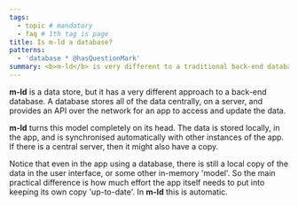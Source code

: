 ```yaml
---
tags:
  - topic # mandatory
  - faq # 1th tag is page
title: Is m-ld a database?
patterns:
  - 'database * @hasQuestionMark'
summary: <b>m-ld</b> is very different to a traditional back-end database.
---
```

**m-ld** is a data store, but it has a very different approach to a back-end
database. A database stores all of the data centrally, on a server, and provides
an API over the network for an app to access and update the data.

**m-ld** turns this model completely on its head. The data is stored locally, in
the app, and is synchronised automatically with other instances of the app. If
there is a central server, then it might also have a copy.

Notice that even in the app using a database, there is still a local copy of the
data in the user interface, or some other in-memory 'model'. So the main
practical difference is how much effort the app itself needs to put into keeping
its own copy 'up-to-date'. In **m-ld** this is automatic.